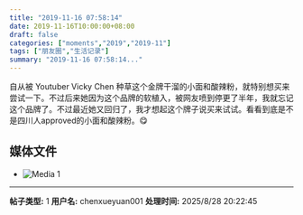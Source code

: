 ```yaml
---
title: "2019-11-16 07:58:14"
date: 2019-11-16T10:00:00+08:00
draft: false
categories: ["moments","2019","2019-11"]
tags: ["朋友圈","生活记录"]
summary: "2019-11-16 07:58:14..."
---
```


自从被 Youtuber Vicky Chen 种草这个金牌干溜的小面和酸辣粉，就特别想买来尝试一下。不过后来她因为这个品牌的软植入，被网友喷到停更了半年，我就忘记这个品牌了。不过最近她又回归了，我才想起这个牌子说买来试试。看看到底是不是四川人approved的小面和酸辣粉。😋

## 媒体文件

- ![Media 1](/Moments/photos/2019-11-16/201911160758140.jpg)

---

**帖子类型:** 1
**用户名:** chenxueyuan001
**处理时间:** 2025/8/28 20:22:45